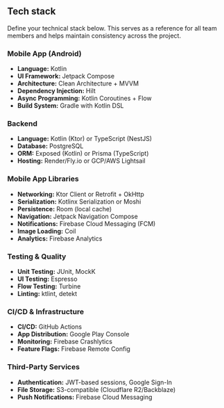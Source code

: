 ## Tech stack

Define your technical stack below. This serves as a reference for all team members and helps maintain consistency across the project.

### Mobile App (Android)
- **Language:** Kotlin
- **UI Framework:** Jetpack Compose
- **Architecture:** Clean Architecture + MVVM
- **Dependency Injection:** Hilt
- **Async Programming:** Kotlin Coroutines + Flow
- **Build System:** Gradle with Kotlin DSL

### Backend
- **Language:** Kotlin (Ktor) or TypeScript (NestJS)
- **Database:** PostgreSQL
- **ORM:** Exposed (Kotlin) or Prisma (TypeScript)
- **Hosting:** Render/Fly.io or GCP/AWS Lightsail

### Mobile App Libraries
- **Networking:** Ktor Client or Retrofit + OkHttp
- **Serialization:** Kotlinx Serialization or Moshi
- **Persistence:** Room (local cache)
- **Navigation:** Jetpack Navigation Compose
- **Notifications:** Firebase Cloud Messaging (FCM)
- **Image Loading:** Coil
- **Analytics:** Firebase Analytics

### Testing & Quality
- **Unit Testing:** JUnit, MockK
- **UI Testing:** Espresso
- **Flow Testing:** Turbine
- **Linting:** ktlint, detekt

### CI/CD & Infrastructure
- **CI/CD:** GitHub Actions
- **App Distribution:** Google Play Console
- **Monitoring:** Firebase Crashlytics
- **Feature Flags:** Firebase Remote Config

### Third-Party Services
- **Authentication:** JWT-based sessions, Google Sign-In
- **File Storage:** S3-compatible (Cloudflare R2/Backblaze)
- **Push Notifications:** Firebase Cloud Messaging
